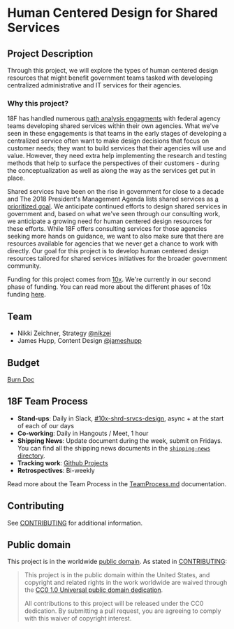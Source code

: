 # Human Centered Design for Shared Services

## Project Description
Through this project, we will explore the types of human centered design resources that might benefit government teams tasked with developing centralized administrative and IT services for their agencies.

### Why this project?
18F has handled numerous [path analysis engagments](https://18f.gsa.gov/how-we-work/) with federal agency teams developing shared services within their own agencies. What we've seen in these engagements is that teams in the early stages of developing a centralized service often want to make design decisions that focus on customer needs; they want to build services that their agencies will use and value. However, they need extra help implementing the research and testing methods that help to surface the perspectives of their customers - during the conceptualization as well as along the way as the services get put in place. 

Shared services have been on the rise in government for close to a decade and The 2018 President's Management Agenda lists shared services as [a prioritized goal](https://www.performance.gov/CAP/CAP_goal_5.html). We anticipate continued efforts to design shared services in government and, based on what we've seen through our consulting work, we anticipate a growing need for human centered design resources for these efforts. While 18F offers consulting services for those agencies seeking more hands on guidance, we want to also make sure that there are resources available for agencies that we never get a chance to work with directly. Our goal for this project is to develop human centered design resources tailored for shared services initiatives for the broader government community.

Funding for this project comes from [10x](https://10x.gsa.gov). We're currently in our second phase of funding. You can read more about the different phases of 10x funding [here](https://10x.gsa.gov/the-10x-process/).


## Team

- Nikki Zeichner, Strategy [@nikzei](https://github.com/nikzei)
- James Hupp, Content Design [@jameshupp](https://github.com/jameshupp) 

## Budget

[Burn Doc](https://docs.google.com/spreadsheets/d/1ZpWxXaTmRrxELKCUNustF5L1z7QWg_CuNjpk0xbG098/edit#gid=70840275)

## 18F Team Process

- **Stand-ups**: Daily in Slack, [#10x-shrd-srvcs-design][slack-channel], async + at the start of each of our days
- **Co-working**: Daily in Hangouts / Meet, 1 hour
- **Shipping News**: Update document during the week, submit on Fridays. You can
  find all the shipping news documents in the [`shipping-news`
  directory](./shipping-news).
- **Tracking work**: [Github Projects](https://github.com/18F/hcd-shared-services/projects)
- **Retrospectives**: Bi-weekly

Read more about the Team Process in the [TeamProcess.md](TeamProcess.md) documentation.

[slack-channel]: https://gsa-tts.slack.com/10x-shrd-srvcs-design

## Contributing

See [CONTRIBUTING](CONTRIBUTING.md) for additional information.

## Public domain

This project is in the worldwide [public domain](LICENSE.md). As stated in [CONTRIBUTING](CONTRIBUTING.md):

> This project is in the public domain within the United States, and copyright
> and related rights in the work worldwide are waived through the [CC0 1.0
> Universal public domain dedication](https://creativecommons.org/publicdomain/zero/1.0/).
>
> All contributions to this project will be released under the CC0 dedication.
> By submitting a pull request, you are agreeing to comply with this waiver of
> copyright interest.
